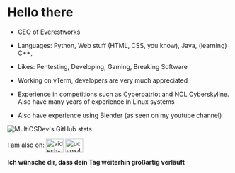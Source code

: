 

# Hello there
- CEO of [Everestworks](https://github.com/EverestWorks/)

- Languages: Python, Web stuff (HTML, CSS, you know), Java, (learning) C++, 

- Likes: Pentesting, Developing, Gaming, Breaking Software

- Working on vTerm, developers are very much appreciated

- Experience in competitions such as Cyberpatriot and NCL Cyberskyline. Also have many years of experience in Linux systems
- Also have experience using Blender (as seen on my youtube channel)


![MultiOSDev's GitHub stats](https://github-readme-stats.vercel.app/api?username=multiosdev&show_icons=true&theme=dark)

I am also on:
<a href="https://www.linkedin.com/in/srikar-sampangi-569756302/" target="blank"><img align="center" src="https://raw.githubusercontent.com/rahuldkjain/github-profile-readme-generator/master/src/images/icons/Social/linked-in-alt.svg" alt="videsh-k-ariv" height="30" width="40" /></a>
<a href="https://www.youtube.com/channel/UC8fYVxckx_pusNXBg43f_wg" target="blank"><img align="center" src="https://raw.githubusercontent.com/rahuldkjain/github-profile-readme-generator/master/src/images/icons/Social/youtube.svg" alt="ucvqx44t990jephfmmzdh06a" height="30" width="40" /></a>



**Ich wünsche dir, dass dein Tag weiterhin großartig verläuft**
